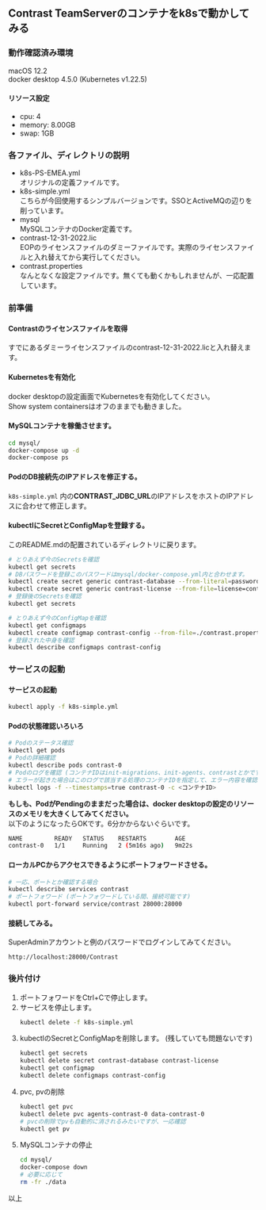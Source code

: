 ## Contrast TeamServerのコンテナをk8sで動かしてみる

### 動作確認済み環境
macOS 12.2  
docker desktop 4.5.0 (Kubernetes v1.22.5)
#### リソース設定
- cpu: 4
- memory: 8.00GB
- swap: 1GB

### 各ファイル、ディレクトリの説明
- k8s-PS-EMEA.yml  
  オリジナルの定義ファイルです。
- k8s-simple.yml  
  こちらが今回使用するシンプルバージョンです。SSOとActiveMQの辺りを削っています。
- mysql  
  MySQLコンテナのDocker定義です。
- contrast-12-31-2022.lic  
  EOPのライセンスファイルのダミーファイルです。実際のライセンスファイルと入れ替えてから実行してください。
- contrast.properties  
  なんとなくな設定ファイルです。無くても動くかもしれませんが、一応配置しています。

### 前準備
#### Contrastのライセンスファイルを取得
すでにあるダミーライセンスファイルのcontrast-12-31-2022.licと入れ替えます。

#### Kubernetesを有効化
docker desktopの設定画面でKubernetesを有効化してください。  
Show system containersはオフのままでも動きました。

#### MySQLコンテナを稼働させます。
```bash
cd mysql/
docker-compose up -d
docker-compose ps
```

#### PodのDB接続先のIPアドレスを修正する。
```k8s-simple.yml``` 内の**CONTRAST_JDBC_URL**のIPアドレスをホストのIPアドレスに合わせて修正します。

#### kubectlにSecretとConfigMapを登録する。
このREADME.mdの配置されているディレクトリに戻ります。  
```bash
# とりあえず今のSecretsを確認
kubectl get secrets
# DBパスワードを登録このパスワードはmysql/docker-compose.yml内と合わせます。
kubectl create secret generic contrast-database --from-literal=password="password"
kubectl create secret generic contrast-license --from-file=license=contrast-12-31-2022.lic
# 登録後のSecretsを確認
kubectl get secrets
```

```bash
# とりあえず今のConfigMapを確認
kubectl get configmaps
kubectl create configmap contrast-config --from-file=./contrast.properties
# 登録された中身を確認
kubectl describe configmaps contrast-config
```

### サービスの起動
#### サービスの起動
```bash
kubectl apply -f k8s-simple.yml
```
#### Podの状態確認いろいろ
```bash
# Podのステータス確認
kubectl get pods
# Podの詳細確認
kubectl describe pods contrast-0
# Podのログを確認 (コンテナIDはinit-migrations、init-agents、contrastとかです。describeの結果で確認できます)
# エラーが起きた場合はこのログで該当する処理のコンテナIDを指定して、エラー内容を確認してください。
kubectl logs -f --timestamps=true contrast-0 -c <コンテナID>
```
**もしも、PodがPendingのままだった場合は、docker desktopの設定のリソースのメモリを大きくしてみてください。**  
以下のようになったらOKです。6分かからないぐらいです。
```bash
NAME         READY   STATUS    RESTARTS        AGE
contrast-0   1/1     Running   2 (5m16s ago)   9m22s
```
#### ローカルPCからアクセスできるようにポートフォワードさせる。
```bash
# 一応、ポートとか確認する場合
kubectl describe services contrast
# ポートフォワード (ポートフォワードしている間、接続可能です)
kubectl port-forward service/contrast 28000:28000
```
#### 接続してみる。
SuperAdminアカウントと例のパスワードでログインしてみてください。
```
http://localhost:28000/Contrast
```
### 後片付け
1. ポートフォワードをCtrl+Cで停止します。
2. サービスを停止します。
    ```bash
    kubectl delete -f k8s-simple.yml 
    ```
3. kubectlのSecretとConfigMapを削除します。 (残していても問題ないです)
    ```bash
    kubectl get secrets
    kubectl delete secret contrast-database contrast-license
    kubectl get configmap
    kubectl delete configmaps contrast-config
    ```
4. pvc, pvの削除
    ```bash
    kubectl get pvc
    kubectl delete pvc agents-contrast-0 data-contrast-0
    # pvcの削除でpvも自動的に消されるみたいですが、一応確認
    kubectl get pv
    ```    
6. MySQLコンテナの停止
    ```bash
    cd mysql/
    docker-compose down
    # 必要に応じて
    rm -fr ./data
    ```
  
以上
